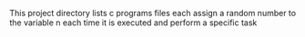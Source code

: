 This project directory lists c programs files each assign a random number to the variable n each time it is executed and perform a specific task


